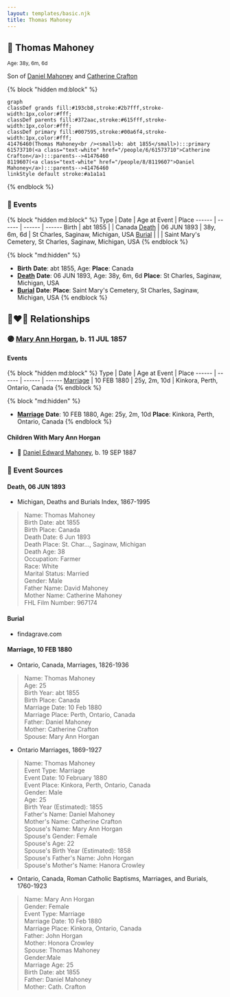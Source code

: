 ```yaml
---
layout: templates/basic.njk
title: Thomas Mahoney
---
```

## 🔵 Thomas Mahoney
<small>Age: 38y, 6m, 6d</small>

Son of [Daniel Mahoney](/people/8/8119607) and [Catherine Crafton](/people/6/61573710)

{% block "hidden md:block" %}
```mermaid
graph
classDef grands fill:#193cb8,stroke:#2b7fff,stroke-width:1px,color:#fff;
classDef parents fill:#372aac,stroke:#615fff,stroke-width:1px,color:#fff;
classDef primary fill:#007595,stroke:#00a6f4,stroke-width:1px,color:#fff;
41476460(Thomas Mahoney<br /><small>b: abt 1855</small>):::primary
61573710(<a class="text-white" href="/people/6/61573710">Catherine Crafton</a>):::parents-->41476460
8119607(<a class="text-white" href="/people/8/8119607">Daniel Mahoney</a>):::parents-->41476460
linkStyle default stroke:#a1a1a1
```
{% endblock %}

### 📆 Events

{% block "hidden md:block" %}
Type | Date | Age at Event | Place
------ | ------ | ------ | ------
Birth | abt 1855 |  | Canada
[Death](#event-event-3) | 06 JUN 1893 | 38y, 6m, 6d | St Charles, Saginaw, Michigan, USA
[Burial](#event-event-4) |  |  | Saint Mary's Cemetery, St Charles, Saginaw, Michigan, USA
{% endblock %}

{% block "md:hidden" %}
- **Birth**
**Date**: abt 1855, Age:
**Place**: Canada
- **[Death](#event-event-3)**
**Date**: 06 JUN 1893, Age: 38y, 6m, 6d
**Place**: St Charles, Saginaw, Michigan, USA
- **[Burial](#event-event-4)**
**Date**:
**Place**: Saint Mary's Cemetery, St Charles, Saginaw, Michigan, USA
{% endblock %}

## 👩‍❤️‍👨 Relationships

### 🟣 [Mary Ann Horgan](/people/9/90749846), b. 11 JUL 1857

#### Events

{% block "hidden md:block" %}
Type | Date | Age at Event | Place
------ | ------ | ------ | ------
[Marriage](#event-family-0-event-0) | 10 FEB 1880 | 25y, 2m, 10d | Kinkora, Perth, Ontario, Canada
{% endblock %}

{% block "md:hidden" %}
- **[Marriage](#event-family-0-event-0)**
**Date**: 10 FEB 1880, Age: 25y, 2m, 10d
**Place**: Kinkora, Perth, Ontario, Canada
{% endblock %}

#### Children With Mary Ann Horgan
* 🔵 [Daniel Edward Mahoney](/people/2/24117676), b. 19 SEP 1887
### 📰 Event Sources

#### <a id="event-event-3"></a> Death, 06 JUN 1893
* Michigan, Deaths and Burials Index, 1867-1995
>   
  > Name: Thomas Mahoney  
  > Birth Date: abt 1855  
  > Birth Place: Canada  
  > Death Date: 6 Jun 1893  
  > Death Place: St. Char..., Saginaw, Michigan  
  > Death Age: 38  
  > Occupation: Farmer  
  > Race: White  
  > Marital Status: Married  
  > Gender: Male  
  > Father Name: David Mahoney  
  > Mother Name: Catherine Mahoney  
  > FHL Film Number: 967174

#### <a id="event-event-4"></a> Burial
* findagrave.com

#### <a id="event-family-0-event-0"></a> Marriage, 10 FEB 1880
* Ontario, Canada, Marriages, 1826-1936
>   
  > Name: Thomas Mahoney  
  > Age: 25  
  > Birth Year: abt 1855  
  > Birth Place: Canada  
  > Marriage Date: 10 Feb 1880  
  > Marriage Place: Perth, Ontario, Canada  
  > Father: Daniel Mahoney  
  > Mother: Catherine Crafton  
  > Spouse: Mary Ann Horgan
* Ontario Marriages, 1869-1927
>   
  > Name: Thomas Mahoney  
  > Event Type: Marriage  
  > Event Date: 10 February 1880  
  > Event Place: Kinkora, Perth, Ontario, Canada  
  > Gender: Male  
  > Age: 25  
  > Birth Year (Estimated): 1855  
  > Father's Name: Daniel Mahoney  
  > Mother's Name: Catherine Crafton  
  > Spouse's Name: Mary Ann Horgan  
  > Spouse's Gender: Female  
  > Spouse's Age: 22  
  > Spouse's Birth Year (Estimated): 1858  
  > Spouse's Father's Name: John Horgan  
  > Spouse's Mother's Name: Hanora Crowley
* Ontario, Canada, Roman Catholic Baptisms, Marriages, and Burials, 1760-1923
>   
  > Name: Mary Ann Horgan  
  > Gender: Female  
  > Event Type: Marriage  
  > Marriage Date: 10 Feb 1880  
  > Marriage Place: Kinkora, Ontario, Canada  
  > Father: John Horgan  
  > Mother: Honora Crowley  
  > Spouse: Thomas Mahoney  
  > Gender:Male  
  > Marriage Age: 25  
  > Birth Date: abt 1855  
  > Father: Daniel Mahoney  
  > Mother: Cath. Crafton